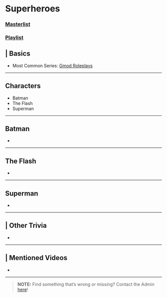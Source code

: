 # Superheroes
### [Masterlist]()
### [Playlist]()

## | Basics
- Most Common Series: [Gmod Roleplays](6.Series/Gmod/Roleplays.md)

----

## Characters
- Batman
- The Flash
- Superman

----

## Batman
- 

----

## The Flash
- 

----

## Superman
- 

----

## | Other Trivia
- 

----

## | Mentioned Videos
- []()

----

> **NOTE:** Find something that’s wrong or missing? Contact the Admin [here](../chapter_2.md)!